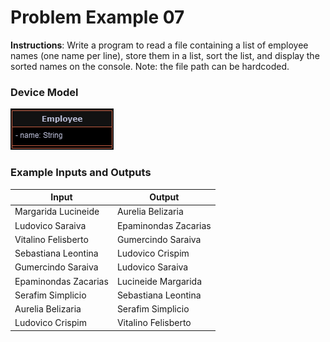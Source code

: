 # Problem Example 07

**Instructions**: Write a program to read a file containing a list of employee names (one name per line), store them in
a list, sort the list, and display the sorted names on the console. Note: the file path can be hardcoded.

### Device Model

![Employee Model](https://github.com/souzafcharles/Complete-Java-Object-Oriented-Programming-and-Projects/blob/master/Section_N14_Interfaces/ProblemStatementExample07/employee-model.png)

### Example Inputs and Outputs

| **Input**            | **Output**           |
|----------------------|----------------------|
| Margarida Lucineide  | Aurelia Belizaria    |
| Ludovico Saraiva     | Epaminondas Zacarias |
| Vitalino Felisberto  | Gumercindo Saraiva   |
| Sebastiana Leontina  | Ludovico Crispim     |
| Gumercindo Saraiva   | Ludovico Saraiva     |
| Epaminondas Zacarias | Lucineide Margarida  |
| Serafim Simplicio    | Sebastiana Leontina  |
| Aurelia Belizaria    | Serafim Simplicio    |
| Ludovico Crispim     | Vitalino Felisberto  | 

